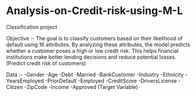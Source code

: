 # Analysis-on-Credit-risk-using-M-L

Classification project

Objective :- The goal is to classify customers based on their likelihood of default using 16 attributes. By analyzing these attributes, the model predicts whether a customer poses a high or low credit risk. This helps financial institutions make better lending decisions and reduce potential losses.(Predict credit risk of customers)

Data :- -Gender -Age -Debt -Married -BankCustomer -Industry -Ethnicity -YearsEmployed -PriorDefault -Employed -CreditScore -DriversLicense -Citizen -ZipCode -Income -Approved (Target Variable)
